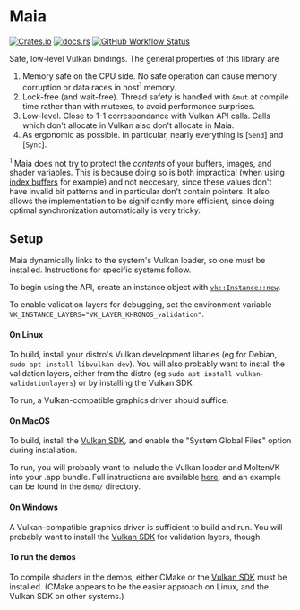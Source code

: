 # Maia

[![Crates.io](https://img.shields.io/crates/v/maia)](https://crates.io/crates/maia) [![docs.rs](https://img.shields.io/docsrs/maia)](https://docs.rs/maia/) [![GitHub Workflow Status](https://img.shields.io/github/workflow/status/danielkeller/maia/CI)](https://github.com/danielkeller/maia/actions/workflows/ci.yml)

Safe, low-level Vulkan bindings. The general properties of this library are

1. Memory safe on the CPU side. No safe operation can cause memory corruption or data races in host<sup>1</sup> memory.
2. Lock-free (and wait-free). Thread safety is handled with `&mut` at compile time rather than with mutexes, to avoid performance surprises.
3. Low-level. Close to 1-1 correspondance with Vulkan API calls. Calls which don't allocate in Vulkan also don't allocate in Maia.
4. As ergonomic as possible. In particular, nearly everything is [`Send`] and [`Sync`].

<sup>1</sup> Maia does not try to protect the _contents_ of your buffers, images, and shader variables. This is because doing so is both impractical (when using [index buffers](https://www.khronos.org/registry/vulkan/specs/1.3-extensions/html/vkspec.html#vkCmdDrawIndexed) for example) and not neccesary, since these values don't have invalid bit patterns and in particular don't contain pointers. It also allows the implementation to be significantly more efficient, since doing optimal synchronization automatically is very tricky.

## Setup

Maia dynamically links to the system's Vulkan loader, so one must be installed. Instructions for specific systems follow.

To begin using the API, create an instance object with [`vk::Instance::new`](crate::vk::Instance::new()).

To enable validation layers for debugging, set the environment variable `VK_INSTANCE_LAYERS="VK_LAYER_KHRONOS_validation"`.

#### On Linux

To build, install your distro's Vulkan development libaries (eg for Debian, `sudo apt install libvulkan-dev`). You will also probably want to install the validation layers, either from the distro (eg `sudo apt install vulkan-validationlayers`) or by installing the Vulkan SDK.

To run, a Vulkan-compatible graphics driver should suffice.

#### On MacOS

To build, install the [Vulkan SDK](https://vulkan.lunarg.com/sdk/home), and enable the "System Global Files" option during installation.

To run, you will probably want to include the Vulkan loader and MoltenVK into your .app bundle. Full instructions are available [here](crate::macos_instructions), and an example can be found in the `demo/` directory.

#### On Windows

A Vulkan-compatible graphics driver is sufficient to build and run. You will probably want to install the [Vulkan SDK](https://vulkan.lunarg.com/sdk/home) for validation layers, though.

#### To run the demos

To compile shaders in the demos, either CMake or the [Vulkan SDK](https://vulkan.lunarg.com/sdk/home) must be installed. (CMake appears to be the easier approach on Linux, and the Vulkan SDK on other systems.)
